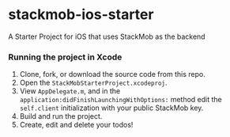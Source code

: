 stackmob-ios-starter
====================

A Starter Project for iOS that uses StackMob as the backend

### Running the project in Xcode

1. Clone, fork, or download the source code from this repo.
2. Open the `StackMobStarterProject.xcodeproj`.
3. View `AppDelegate.m`, and in the `application:didFinishLaunchingWithOptions:` method edit the `self.client` initialization with your public StackMob key.
4. Build and run the project.
5. Create, edit and delete your todos!

